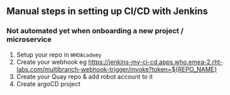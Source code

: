 ## Manual steps in setting up CI/CD with Jenkins

### Not automated yet when onboarding a new project / microservice 
1. Setup your repo in `WHOAcademy`
2. Create your webhook eg https://jenkins-my-ci-cd.apps.who.emea-2.rht-labs.com/multibranch-webhook-trigger/invoke?token=${REPO_NAME}
3. Create your Quay repo & add robot account to it
4. Create argoCD project